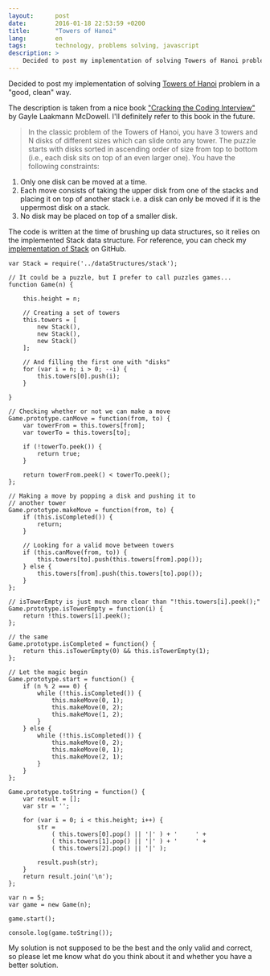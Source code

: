 ```yaml
---
layout:      post
date:        2016-01-18 22:53:59 +0200
title:       "Towers of Hanoi"
lang:        en
tags:        technology, problems solving, javascript
description: >
    Decided to post my implementation of solving Towers of Hanoi problem
---
```

Decided to post my implementation of solving [Towers of Hanoi](https://en.wikipedia.org/wiki/Tower_of_Hanoi) problem in a "good, clean" way.

The description is taken from a nice book ["Cracking the Coding Interview"](http://www.amazon.com/Cracking-Coding-Interview-Programming-Questions/dp/098478280X) by Gayle Laakmann McDowell. I'll definitely refer to this book in the future.

> In the classic problem of the Towers of Hanoi, you have 3 towers and N disks of different sizes which can slide onto any tower. The puzzle starts with disks sorted in ascending order of size from top to bottom (i.e., each disk sits on top of an even larger one). You have the following constraints:
1. Only one disk can be moved at a time.
2. Each move consists of taking the upper disk from one of the stacks and placing it on top  of another stack i.e. a disk can only be moved if it is the uppermost disk on a stack.
3. No disk may be placed on top of a smaller disk.

The code is written at the time of brushing up data structures, so it relies on the implemented Stack data structure. For reference, you can check my [implementation of Stack](https://github.com/kuzzmi/problems/blob/master/dataStructures/stack.js) on GitHub.

```
var Stack = require('../dataStructures/stack');

// It could be a puzzle, but I prefer to call puzzles games...
function Game(n) {

    this.height = n;

    // Creating a set of towers
    this.towers = [
        new Stack(),
        new Stack(),
        new Stack()
    ];

    // And filling the first one with "disks"
    for (var i = n; i > 0; --i) {
        this.towers[0].push(i);
    }

}

// Checking whether or not we can make a move
Game.prototype.canMove = function(from, to) {
    var towerFrom = this.towers[from];
    var towerTo = this.towers[to];

    if (!towerTo.peek()) {
        return true;
    }

    return towerFrom.peek() < towerTo.peek();
};

// Making a move by popping a disk and pushing it to
// another tower
Game.prototype.makeMove = function(from, to) {
    if (this.isCompleted()) {
        return;
    }

    // Looking for a valid move between towers
    if (this.canMove(from, to)) {
        this.towers[to].push(this.towers[from].pop());
    } else {
        this.towers[from].push(this.towers[to].pop());
    }
};

// isTowerEmpty is just much more clear than "!this.towers[i].peek();"
Game.prototype.isTowerEmpty = function(i) {
    return !this.towers[i].peek();
};

// the same
Game.prototype.isCompleted = function() {
    return this.isTowerEmpty(0) && this.isTowerEmpty(1);
};

// Let the magic begin
Game.prototype.start = function() {
    if (n % 2 === 0) {
        while (!this.isCompleted()) {
            this.makeMove(0, 1);
            this.makeMove(0, 2);
            this.makeMove(1, 2);
        }
    } else {
        while (!this.isCompleted()) {
            this.makeMove(0, 2);
            this.makeMove(0, 1);
            this.makeMove(2, 1);
        }
    }
};

Game.prototype.toString = function() {
    var result = [];
    var str = '';

    for (var i = 0; i < this.height; i++) {
        str =
            ( this.towers[0].pop() || '|' ) + '     ' +
            ( this.towers[1].pop() || '|' ) + '     ' +
            ( this.towers[2].pop() || '|' );

        result.push(str);
    }
    return result.join('\n');
};

var n = 5;
var game = new Game(n);

game.start();

console.log(game.toString());
```

My solution is not supposed to be the best and the only valid and correct, so please let me know what do you think about it and whether you have a better solution.
